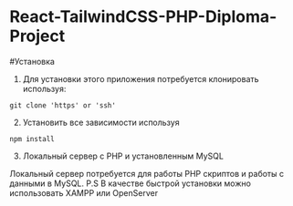 # React-TailwindCSS-PHP-Diploma-Project

#Установка

1. Для установки этого приложения потребуется клонировать используя:

```
git clone 'https' or 'ssh'
```

2. Установить все зависимости используя

```
npm install
```

3. Локальный сервер с PHP и установленным MySQL

Локальный сервер потребуется для работы PHP скриптов и работы с данными в MySQL. 
P.S В качестве быстрой установки можно использовать XAMPP или OpenServer


